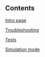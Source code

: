 ## Contents

[Intro page](../README.md)

[Troubleshooting](Troubleshooting)

[Tests](Tests.md)

[Simulation mode](Simulation.md)